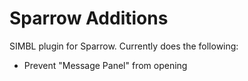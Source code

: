 # Sparrow Additions #

SIMBL plugin for Sparrow. Currently does the following:

- Prevent "Message Panel" from opening
